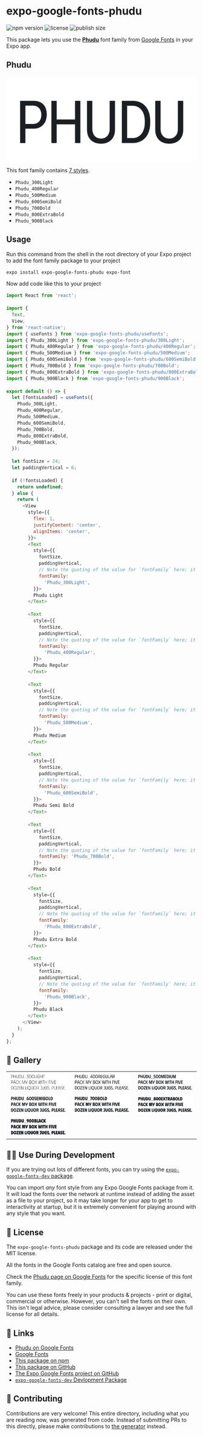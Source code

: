# expo-google-fonts-phudu

![npm version](https://flat.badgen.net/npm/v/expo-google-fonts-phudu)
![license](https://flat.badgen.net/github/license/expo/google-fonts)
![publish size](https://flat.badgen.net/packagephobia/install/expo-google-fonts-phudu)

This package lets you use the [**Phudu**](https://fonts.google.com/specimen/Phudu) font family from [Google Fonts](https://fonts.google.com/) in your Expo app.

## Phudu

![Phudu](./font-family.png)

This font family contains [7 styles](#-gallery).

- `Phudu_300Light`
- `Phudu_400Regular`
- `Phudu_500Medium`
- `Phudu_600SemiBold`
- `Phudu_700Bold`
- `Phudu_800ExtraBold`
- `Phudu_900Black`

## Usage

Run this command from the shell in the root directory of your Expo project to add the font family package to your project
```sh
expo install expo-google-fonts-phudu expo-font
```

Now add code like this to your project
```js
import React from 'react';

import {
  Text,
  View,
} from 'react-native';
import { useFonts } from 'expo-google-fonts-phudu/useFonts';
import { Phudu_300Light } from 'expo-google-fonts-phudu/300Light';
import { Phudu_400Regular } from 'expo-google-fonts-phudu/400Regular';
import { Phudu_500Medium } from 'expo-google-fonts-phudu/500Medium';
import { Phudu_600SemiBold } from 'expo-google-fonts-phudu/600SemiBold';
import { Phudu_700Bold } from 'expo-google-fonts-phudu/700Bold';
import { Phudu_800ExtraBold } from 'expo-google-fonts-phudu/800ExtraBold';
import { Phudu_900Black } from 'expo-google-fonts-phudu/900Black';

export default () => {
  let [fontsLoaded] = useFonts({
    Phudu_300Light,
    Phudu_400Regular,
    Phudu_500Medium,
    Phudu_600SemiBold,
    Phudu_700Bold,
    Phudu_800ExtraBold,
    Phudu_900Black,
  });

  let fontSize = 24;
  let paddingVertical = 6;

  if (!fontsLoaded) {
    return undefined;
  } else {
    return (
      <View
        style={{
          flex: 1,
          justifyContent: 'center',
          alignItems: 'center',
        }}>
        <Text
          style={{
            fontSize,
            paddingVertical,
            // Note the quoting of the value for `fontFamily` here; it expects a string!
            fontFamily:
              'Phudu_300Light',
          }}>
          Phudu Light
        </Text>

        <Text
          style={{
            fontSize,
            paddingVertical,
            // Note the quoting of the value for `fontFamily` here; it expects a string!
            fontFamily:
              'Phudu_400Regular',
          }}>
          Phudu Regular
        </Text>

        <Text
          style={{
            fontSize,
            paddingVertical,
            // Note the quoting of the value for `fontFamily` here; it expects a string!
            fontFamily:
              'Phudu_500Medium',
          }}>
          Phudu Medium
        </Text>

        <Text
          style={{
            fontSize,
            paddingVertical,
            // Note the quoting of the value for `fontFamily` here; it expects a string!
            fontFamily:
              'Phudu_600SemiBold',
          }}>
          Phudu Semi Bold
        </Text>

        <Text
          style={{
            fontSize,
            paddingVertical,
            // Note the quoting of the value for `fontFamily` here; it expects a string!
            fontFamily: 'Phudu_700Bold',
          }}>
          Phudu Bold
        </Text>

        <Text
          style={{
            fontSize,
            paddingVertical,
            // Note the quoting of the value for `fontFamily` here; it expects a string!
            fontFamily:
              'Phudu_800ExtraBold',
          }}>
          Phudu Extra Bold
        </Text>

        <Text
          style={{
            fontSize,
            paddingVertical,
            // Note the quoting of the value for `fontFamily` here; it expects a string!
            fontFamily:
              'Phudu_900Black',
          }}>
          Phudu Black
        </Text>
      </View>
    );
  }
};

```

## 🔡 Gallery


||||
|-|-|-|
|![Phudu_300Light](.//300Light/Phudu_300Light.ttf.png)|![Phudu_400Regular](.//400Regular/Phudu_400Regular.ttf.png)|![Phudu_500Medium](.//500Medium/Phudu_500Medium.ttf.png)||
|![Phudu_600SemiBold](.//600SemiBold/Phudu_600SemiBold.ttf.png)|![Phudu_700Bold](.//700Bold/Phudu_700Bold.ttf.png)|![Phudu_800ExtraBold](.//800ExtraBold/Phudu_800ExtraBold.ttf.png)||
|![Phudu_900Black](.//900Black/Phudu_900Black.ttf.png)||||


## 👩‍💻 Use During Development

If you are trying out lots of different fonts, you can try using the [`expo-google-fonts-dev` package](https://github.com/freeboub/google-fonts/tree/master/font-packages/dev#readme).

You can import *any* font style from any Expo Google Fonts package from it. It will load the fonts
over the network at runtime instead of adding the asset as a file to your project, so it may take longer
for your app to get to interactivity at startup, but it is extremely convenient
for playing around with any style that you want.

## 📖 License

The `expo-google-fonts-phudu` package and its code are released under the MIT license.

All the fonts in the Google Fonts catalog are free and open source.

Check the [Phudu page on Google Fonts](https://fonts.google.com/specimen/Phudu) for the specific license of this font family.

You can use these fonts freely in your products & projects - print or digital, commercial or otherwise. However, you can't sell the fonts on their own. This isn't legal advice, please consider consulting a lawyer and see the full license for all details.

## 🔗 Links

- [Phudu on Google Fonts](https://fonts.google.com/specimen/Phudu)
- [Google Fonts](https://fonts.google.com/)
- [This package on npm](https://www.npmjs.com/package/expo-google-fonts-phudu)
- [This package on GitHub](https://github.com/freeboub/google-fonts/tree/master/font-packages/phudu)
- [The Expo Google Fonts project on GitHub](https://github.com/freeboub/google-fonts)
- [`expo-google-fonts-dev` Devlopment Package](https://github.com/freeboub/google-fonts/tree/master/font-packages/dev)

## 🤝 Contributing

Contributions are very welcome! This entire directory, including what you are reading now, was generated from code. Instead of submitting PRs to this directly, please make contributions to [the generator](https://github.com/freeboub/google-fonts/tree/master/packages/generator) instead.
